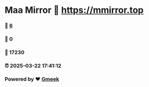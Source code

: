# Maa Mirror :link: https://mmirror.top 
### :page_facing_up: [6](https://mmirror.top/tag.html) 
### :speech_balloon: 0 
### :hibiscus: 17230 
### :alarm_clock: 2025-03-22 17:41:12 
### Powered by :heart: [Gmeek](https://github.com/Meekdai/Gmeek)
